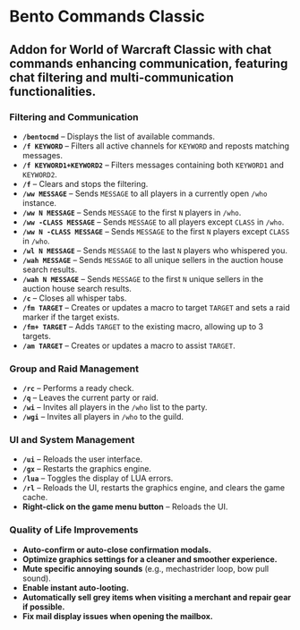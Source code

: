 # Bento Commands Classic

## Addon for World of Warcraft Classic with chat commands enhancing communication, featuring chat filtering and multi-communication functionalities.

### **Filtering and Communication**
- **`/bentocmd`** – Displays the list of available commands.
- **`/f KEYWORD`** – Filters all active channels for `KEYWORD` and reposts matching messages.
- **`/f KEYWORD1+KEYWORD2`** – Filters messages containing both `KEYWORD1` and `KEYWORD2`.
- **`/f`** – Clears and stops the filtering.
- **`/ww MESSAGE`** – Sends `MESSAGE` to all players in a currently open `/who` instance.
- **`/ww N MESSAGE`** – Sends `MESSAGE` to the first `N` players in `/who`.
- **`/ww -CLASS MESSAGE`** – Sends `MESSAGE` to all players except `CLASS` in `/who`.
- **`/ww N -CLASS MESSAGE`** – Sends `MESSAGE` to the first `N` players except `CLASS` in `/who`.
- **`/wl N MESSAGE`** – Sends `MESSAGE` to the last `N` players who whispered you.
- **`/wah MESSAGE`** – Sends `MESSAGE` to all unique sellers in the auction house search results.
- **`/wah N MESSAGE`** – Sends `MESSAGE` to the first `N` unique sellers in the auction house search results.
- **`/c`** – Closes all whisper tabs.
- **`/fm TARGET`** – Creates or updates a macro to target `TARGET` and sets a raid marker if the target exists.
- **`/fm+ TARGET`** – Adds `TARGET` to the existing macro, allowing up to 3 targets.
- **`/am TARGET`** – Creates or updates a macro to assist `TARGET`.

### **Group and Raid Management**
- **`/rc`** – Performs a ready check.
- **`/q`** – Leaves the current party or raid.
- **`/wi`** – Invites all players in the `/who` list to the party.
- **`/wgi`** – Invites all players in `/who` to the guild.

### **UI and System Management**
- **`/ui`** – Reloads the user interface.
- **`/gx`** – Restarts the graphics engine.
- **`/lua`** – Toggles the display of LUA errors.
- **`/rl`** – Reloads the UI, restarts the graphics engine, and clears the game cache.
- **Right-click on the game menu button** – Reloads the UI.

### **Quality of Life Improvements**
- **Auto-confirm or auto-close confirmation modals.**
- **Optimize graphics settings for a cleaner and smoother experience.**
- **Mute specific annoying sounds** (e.g., mechastrider loop, bow pull sound).
- **Enable instant auto-looting.**
- **Automatically sell grey items when visiting a merchant and repair gear if possible.**
- **Fix mail display issues when opening the mailbox.**